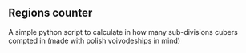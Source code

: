 ## Regions counter
A simple python script to calculate in how many sub-divisions cubers compted in (made with polish voivodeships in mind)
